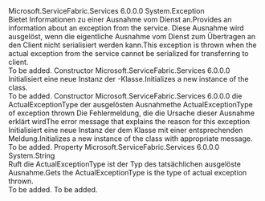 <Type Name="ServiceException" FullName="Microsoft.ServiceFabric.Services.Communication.ServiceException">
  <TypeSignature Language="C#" Value="public class ServiceException : Exception" />
  <TypeSignature Language="ILAsm" Value=".class public auto ansi beforefieldinit ServiceException extends System.Exception" />
  <TypeSignature Language="DocId" Value="T:Microsoft.ServiceFabric.Services.Communication.ServiceException" />
  <TypeSignature Language="VB.NET" Value="Public Class ServiceException&#xA;Inherits Exception" />
  <TypeSignature Language="F#" Value="type ServiceException = class&#xA;    inherit Exception" />
  <AssemblyInfo>
    <AssemblyName>Microsoft.ServiceFabric.Services</AssemblyName>
    <AssemblyVersion>6.0.0.0</AssemblyVersion>
  </AssemblyInfo>
  <Base>
    <BaseTypeName>System.Exception</BaseTypeName>
  </Base>
  <Interfaces />
  <Docs>
    <summary>
            <span data-ttu-id="def95-101">Bietet Informationen zu einer Ausnahme vom Dienst an.</span><span class="sxs-lookup"><span data-stu-id="def95-101">Provides an information about an exception from the service.</span></span> <span data-ttu-id="def95-102">Diese Ausnahme wird ausgelöst, wenn die eigentliche Ausnahme vom Dienst zum Übertragen an den Client nicht serialisiert werden kann.</span><span class="sxs-lookup"><span data-stu-id="def95-102">This exception is thrown when the actual exception from the service cannot be serialized for transferring to client.</span></span>
            </summary>
    <remarks>To be added.</remarks>
  </Docs>
  <Members>
    <Member MemberName=".ctor">
      <MemberSignature Language="C#" Value="public ServiceException ();" />
      <MemberSignature Language="ILAsm" Value=".method public hidebysig specialname rtspecialname instance void .ctor() cil managed" />
      <MemberSignature Language="DocId" Value="M:Microsoft.ServiceFabric.Services.Communication.ServiceException.#ctor" />
      <MemberSignature Language="VB.NET" Value="Public Sub New ()" />
      <MemberType>Constructor</MemberType>
      <AssemblyInfo>
        <AssemblyName>Microsoft.ServiceFabric.Services</AssemblyName>
        <AssemblyVersion>6.0.0.0</AssemblyVersion>
      </AssemblyInfo>
      <Parameters />
      <Docs>
        <summary>
          <para><span data-ttu-id="def95-103">Initialisiert eine neue Instanz der <see cref="T:Microsoft.ServiceFabric.Services.Communication.ServiceException" />-Klasse.</span><span class="sxs-lookup"><span data-stu-id="def95-103">Initializes a new instance of the <see cref="T:Microsoft.ServiceFabric.Services.Communication.ServiceException" /> class.</span></span></para>
        </summary>
        <remarks>To be added.</remarks>
      </Docs>
    </Member>
    <Member MemberName=".ctor">
      <MemberSignature Language="C#" Value="public ServiceException (string actualExceptionType, string message);" />
      <MemberSignature Language="ILAsm" Value=".method public hidebysig specialname rtspecialname instance void .ctor(string actualExceptionType, string message) cil managed" />
      <MemberSignature Language="DocId" Value="M:Microsoft.ServiceFabric.Services.Communication.ServiceException.#ctor(System.String,System.String)" />
      <MemberSignature Language="VB.NET" Value="Public Sub New (actualExceptionType As String, message As String)" />
      <MemberSignature Language="F#" Value="new Microsoft.ServiceFabric.Services.Communication.ServiceException : string * string -&gt; Microsoft.ServiceFabric.Services.Communication.ServiceException" Usage="new Microsoft.ServiceFabric.Services.Communication.ServiceException (actualExceptionType, message)" />
      <MemberType>Constructor</MemberType>
      <AssemblyInfo>
        <AssemblyName>Microsoft.ServiceFabric.Services</AssemblyName>
        <AssemblyVersion>6.0.0.0</AssemblyVersion>
      </AssemblyInfo>
      <Parameters>
        <Parameter Name="actualExceptionType" Type="System.String" />
        <Parameter Name="message" Type="System.String" />
      </Parameters>
      <Docs>
        <param name="actualExceptionType"><span data-ttu-id="def95-104">die ActualExceptionType der ausgelösten Ausnahme</span><span class="sxs-lookup"><span data-stu-id="def95-104">the ActualExceptionType of exception thrown</span></span></param>
        <param name="message"><span data-ttu-id="def95-105">Die Fehlermeldung, die die Ursache dieser Ausnahme erklärt wird</span><span class="sxs-lookup"><span data-stu-id="def95-105">The error message that explains the reason for this exception</span></span>
            </param>
        <summary>
            <span data-ttu-id="def95-106">Initialisiert eine neue Instanz der dem <see cref="T:Microsoft.ServiceFabric.Services.Communication.ServiceException" /> Klasse mit einer entsprechenden Meldung.</span><span class="sxs-lookup"><span data-stu-id="def95-106">Initializes a new instance of the <see cref="T:Microsoft.ServiceFabric.Services.Communication.ServiceException" /> class with appropriate message.</span></span>
            </summary>
        <remarks>To be added.</remarks>
      </Docs>
    </Member>
    <Member MemberName="ActualExceptionType">
      <MemberSignature Language="C#" Value="public string ActualExceptionType { get; }" />
      <MemberSignature Language="ILAsm" Value=".property instance string ActualExceptionType" />
      <MemberSignature Language="DocId" Value="P:Microsoft.ServiceFabric.Services.Communication.ServiceException.ActualExceptionType" />
      <MemberSignature Language="VB.NET" Value="Public ReadOnly Property ActualExceptionType As String" />
      <MemberSignature Language="F#" Value="member this.ActualExceptionType : string" Usage="Microsoft.ServiceFabric.Services.Communication.ServiceException.ActualExceptionType" />
      <MemberType>Property</MemberType>
      <AssemblyInfo>
        <AssemblyName>Microsoft.ServiceFabric.Services</AssemblyName>
        <AssemblyVersion>6.0.0.0</AssemblyVersion>
      </AssemblyInfo>
      <ReturnValue>
        <ReturnType>System.String</ReturnType>
      </ReturnValue>
      <Docs>
        <summary>
            <span data-ttu-id="def95-107">Ruft die ActualExceptionType ist der Typ des tatsächlichen ausgelöste Ausnahme.</span><span class="sxs-lookup"><span data-stu-id="def95-107">Gets the ActualExceptionType is the type of actual exception thrown.</span></span>
            </summary>
        <value>To be added.</value>
        <remarks>To be added.</remarks>
      </Docs>
    </Member>
  </Members>
</Type>